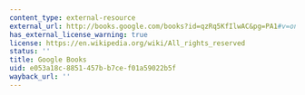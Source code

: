 ```yaml
---
content_type: external-resource
external_url: http://books.google.com/books?id=qzRq5KfIlwAC&pg=PA1#v=onepage
has_external_license_warning: true
license: https://en.wikipedia.org/wiki/All_rights_reserved
status: ''
title: Google Books
uid: e053a18c-8851-457b-b7ce-f01a59022b5f
wayback_url: ''
---
```

